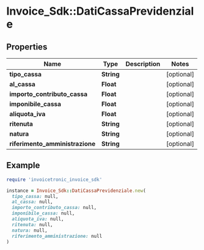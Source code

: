 # Invoice_Sdk::DatiCassaPrevidenziale

## Properties

| Name | Type | Description | Notes |
| ---- | ---- | ----------- | ----- |
| **tipo_cassa** | **String** |  | [optional] |
| **al_cassa** | **Float** |  | [optional] |
| **importo_contributo_cassa** | **Float** |  | [optional] |
| **imponibile_cassa** | **Float** |  | [optional] |
| **aliquota_iva** | **Float** |  | [optional] |
| **ritenuta** | **String** |  | [optional] |
| **natura** | **String** |  | [optional] |
| **riferimento_amministrazione** | **String** |  | [optional] |

## Example

```ruby
require 'invoicetronic_invoice_sdk'

instance = Invoice_Sdk::DatiCassaPrevidenziale.new(
  tipo_cassa: null,
  al_cassa: null,
  importo_contributo_cassa: null,
  imponibile_cassa: null,
  aliquota_iva: null,
  ritenuta: null,
  natura: null,
  riferimento_amministrazione: null
)
```

